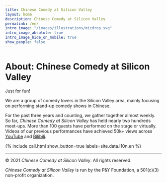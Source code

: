 ```yaml
---
title: Chinese Comedy at Silicon Valley
layout: home
description: Chinese Comedy at Silicon Valley
permalink: /en/
intro_image: "/images/illustrations/micdrop.svg"
intro_image_absolute: true
intro_image_hide_on_mobile: true
show_people: false
---
```


# About: Chinese Comedy at Silicon Valley

Just for fun!

We are a group of comedy lovers in the Silicon Valley area, mainly focusing on performing stand-up comedy shows in Chinese.

For the past three years and counting, we gather together almost weekly. So far, _Chinese Comedy at Silicon Valley_ has held nearly two hundreds meet-ups. More than 100 guests have performed on the stage or virtually. Videos of our previous performances have achieved 50k+ views across [YouTube][yt] and [Bilibili][bl].

{% include call.html show_button=true labels=site.data.l10n.en %}

[yt]: https://www.youtube.com/channel/UCqG1oe7CjCghQdZDldNKT0A/featured
[bl]: https://space.bilibili.com/482647119
[om]: https://en.wikipedia.org/wiki/Open_mic
[dz]: https://goo.gl/maps/jX5B63r57Z4FgiDE7
[rl]: https://calendar.google.com/calendar/ical/c_ic3mlci1unu514ht9lun3dpjvs%40group.calendar.google.com/public/basic.ics

---

© 2021 _Chinese Comedy at Silicon Valley_. All rights reserved.

_Chinese Comedy at Silicon Valley_ is run by the P&Y Foundation, a 501(c)(3) non-profit organization.
